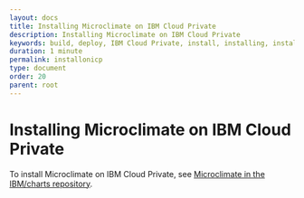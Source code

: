```yaml
---
layout: docs
title: Installing Microclimate on IBM Cloud Private
description: Installing Microclimate on IBM Cloud Private
keywords: build, deploy, IBM Cloud Private, install, installing, installation, chart, Helm, develop, cloud, public cloud, services, command line, cli, command, start, stop, update, open, delete, options, operation, devops
duration: 1 minute
permalink: installonicp
type: document
order: 20
parent: root
---
```


# Installing Microclimate on IBM Cloud Private
To install Microclimate on IBM Cloud Private, see [Microclimate in the IBM/charts repository](https://github.com/IBM/charts/blob/master/stable/ibm-microclimate/README.md).
